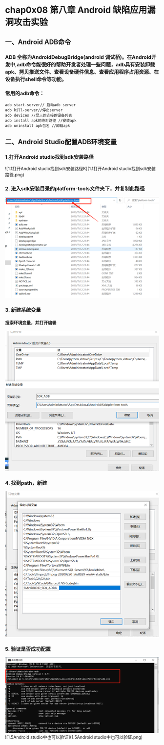 # chap0x08 第八章 Android 缺陷应⽤漏洞攻击实验
## 一、Android ADB命令
### ADB 全称为AndroidDebugBridge(android 调试桥)。在Android开发中,adb命令能很好的帮助开发者处理一些问题，adb具有安装卸载apk、拷贝推送文件、查看设备硬件信息、查看应用程序占用资源、在设备执行shell命令等功能。
### 常用的adb命令：
```
adb start-server// 启动adb server
adb kill-server//停止server
adb devices //显示的连接的设备列表
adb install apk的绝对路径 //安装apk
adb uninstall apk包名 //卸载apk
```
## 二、Android Studio配置ADB环境变量
### 1.打开Android studio找到sdk安装路径
![1.1打开Android studio找到sdk安装路径K](1.1打开Android studio找到sdk安装路径.png)
### 2. 进入sdk安装目录的platform-tools文件夹下，并复制此路径
![1.2进入sdk安装目录的platform-tools文件夹下，并复制此路径](1.2进入sdk安装目录的platform-tools文件夹下，并复制此路径.png)
### 3. 新建系统变量
#### 搜索环境变量，并打开编辑
![1.3新建系统变量](1.3新建系统变量.png)
### 4. 找到path，新建
![1.4找到path，新建](1.4找到path，新建.png)
### 5. 验证是否成功配置
![1.5验证是否成功配置](1.5验证是否成功配置.png)
![1.5Android studio中也可以验证](1.5Android studio中也可以验证.png)

